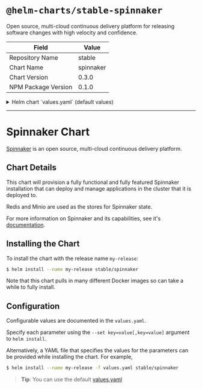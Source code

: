 # `@helm-charts/stable-spinnaker`

Open source, multi-cloud continuous delivery platform for releasing software changes with high velocity and confidence.

| Field               | Value     |
| ------------------- | --------- |
| Repository Name     | stable    |
| Chart Name          | spinnaker |
| Chart Version       | 0.3.0     |
| NPM Package Version | 0.1.0     |

<details>

<summary>Helm chart `values.yaml` (default values)</summary>

```yaml
# Define which registries and repositories you want available in your
# Spinnaker pipeline definitions
# For more info visit:
#   http://www.spinnaker.io/v1.0/docs/target-deployment-configuration#section-docker-registry

# Configure your Docker registries here
accounts:
  - name: dockerhub
    address: https://index.docker.io
    repositories:
      - library/alpine
      - library/ubuntu
      - library/centos
      - library/nginx
# - name: gcr
#   address: https://gcr.io
#   username: _json_key
#   password: '<INSERT YOUR SERVICE ACCOUNT JSON HERE>'
#   email: 1234@5678.com

# Settings for notifications via email
# For more info visit:
#   http://www.spinnaker.io/docs/notifications-and-events-guide#section-email
mail:
  enabled: false
  host: smtp.example.org
  username: admin
  password: admin
  fromAddress: spinnaker@example.org
  port: 25

# Images for each component
images:
  clouddriver: quay.io/spinnaker/clouddriver:v1.599.0
  echo: quay.io/spinnaker/echo:v1.132.0
  deck: quay.io/spinnaker/deck:v2.1095.0
  igor: quay.io/spinnaker/igor:v1.65.0
  orca: quay.io/spinnaker/orca:v1.395.2
  gate: quay.io/spinnaker/gate:v3.28.0
  front50: quay.io/spinnaker/front50:v1.90.0
  rosco: quay.io/spinnaker/rosco:v0.93.0

# Change this if youd like to expose Spinnaker outside the cluster
deck:
  host: localhost
  port: 9000
  protocol: http

gate:
  allowedOriginsPattern: '^https?://(?:localhost|127.0.0.1|[^/]+\.example\.com)(?::[1-9]\d*)?/?$'

# Bucket to use when storing config data in S3 compatible storage
storageBucket: spinnaker

# Change service type for UI service
serviceType: ClusterIP

# Resources to provide to each of
# the Spinnaker components
resources:
  limits:
    cpu: 1000m
    memory: 1280Mi
  requests:
    cpu: 1000m
    memory: 1280Mi

# Redis password to use for the in-cluster redis service
# Redis is not exposed publically
redis:
  redisPassword: password

# Minio access/secret keys for the in-cluster S3 usage
# Minio is not exposed publically
minio:
  enabled: true
  imageTag: RELEASE.2016-11-26T02-23-47Z
  serviceType: ClusterIP
  accessKey: spinnakeradmin
  secretKey: spinnakeradmin

gcs:
  enabled: false
  project: my-project-name
  jsonKey: '<INSERT CLOUD STORAGE JSON HERE>'

# Configuration for the Jenkins instance that is attached to the
# igor component of Spinnaker. For more info about the Jenkins integration
# with Spinnaker, visit:
#   http://www.spinnaker.io/docs/jenkins-script-execution-stage
jenkins:
  Master:
    ImageTag: 2.62
    Cpu: '500m'
    Memory: '512Mi'
    ServiceType: ClusterIP
    CustomConfigMap: true
    InstallPlugins:
      - kubernetes:0.11
      - workflow-aggregator:2.5
      - workflow-job:2.11
      - credentials-binding:1.12
      - git:3.2.0

  Agent:
    Image: viglesiasce/spinnaker-jenkins-agent
    ImageTag: v0.2.0
    Cpu: '500m'
    Memory: '512Mi'
```

</details>

---

# Spinnaker Chart

[Spinnaker](http://spinnaker.io/) is an open source, multi-cloud continuous delivery platform.

## Chart Details

This chart will provision a fully functional and fully featured Spinnaker installation
that can deploy and manage applications in the cluster that it is deployed to.

Redis and Minio are used as the stores for Spinnaker state.

For more information on Spinnaker and its capabilities, see it's [documentation](http://www.spinnaker.io/docs).

## Installing the Chart

To install the chart with the release name `my-release`:

```bash
$ helm install --name my-release stable/spinnaker
```

Note that this chart pulls in many different Docker images so can take a while to fully install.

## Configuration

Configurable values are documented in the `values.yaml`.

Specify each parameter using the `--set key=value[,key=value]` argument to `helm install`.

Alternatively, a YAML file that specifies the values for the parameters can be provided while installing the chart. For example,

```bash
$ helm install --name my-release -f values.yaml stable/spinnaker
```

> **Tip**: You can use the default [values.yaml](values.yaml)

